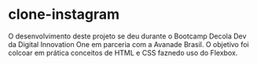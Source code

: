 # clone-instagram
O desenvolvimento deste projeto se deu durante o Bootcamp Decola Dev da Digital Innovation One em parceria com a Avanade Brasil. 
O objetivo foi colcoar em prática conceitos de HTML e CSS faznedo uso do Flexbox.

<p align="center">
  <img scr="https://github.com/JeronimoMorais/clone-instagram/blob/master/img/Instagram.png" />
</p>

